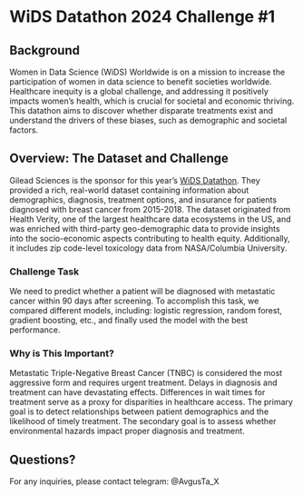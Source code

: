 # WiDS Datathon 2024 Challenge #1

## Background

Women in Data Science (WiDS) Worldwide is on a mission to increase the participation of women in data science to benefit societies worldwide. Healthcare inequity is a global challenge, and addressing it positively impacts women’s health, which is crucial for societal and economic thriving. This datathon aims to discover whether disparate treatments exist and understand the drivers of these biases, such as demographic and societal factors.

## Overview: The Dataset and Challenge

Gilead Sciences is the sponsor for this year’s [WiDS Datathon](https://www.widsworldwide.org/learn/datathon/). They provided a rich, real-world dataset containing information about demographics, diagnosis, treatment options, and insurance for patients diagnosed with breast cancer from 2015-2018. The dataset originated from Health Verity, one of the largest healthcare data ecosystems in the US, and was enriched with third-party geo-demographic data to provide insights into the socio-economic aspects contributing to health equity. Additionally, it includes zip code-level toxicology data from NASA/Columbia University.

### Challenge Task

We need to predict whether a patient will be diagnosed with metastatic cancer within 90 days after screening.
To accomplish this task, we compared different models, including: logistic regression, random forest, gradient boosting, etc., and finally used the model with the best performance.


### Why is This Important?

Metastatic Triple-Negative Breast Cancer (TNBC) is considered the most aggressive form and requires urgent treatment. Delays in diagnosis and treatment can have devastating effects. Differences in wait times for treatment serve as a proxy for disparities in healthcare access. The primary goal is to detect relationships between patient demographics and the likelihood of timely treatment. The secondary goal is to assess whether environmental hazards impact proper diagnosis and treatment.

## Questions?

For any inquiries, please contact telegram: @AvgusTa_X



